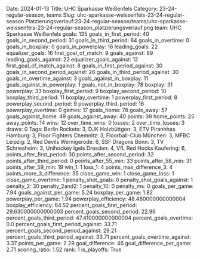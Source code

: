 Date: 2024-01-13
Title: UHC Sparkasse Weißenfels
Category: 23-24-regular-season, teams
Slug: uhc-sparkasse-weissenfels-23-24-regular-season
Platzierungsverlauf:23-24-regular-season/teams/uhc-sparkasse-weissenfels-23-24-regular-season_platzierungsverlauf.png
team: UHC Sparkasse Weißenfels
goals: 135
goals_in_first_period: 40
goals_in_second_period: 31
goals_in_third_period: 64
goals_in_overtime: 0
goals_in_boxplay: 0
goals_in_powerplay: 16
leading_goals: 22
equalizer_goals: 16
first_goal_of_match: 9
goals_against: 89
leading_goals_against: 22
equalizer_goals_against: 12
first_goal_of_match_against: 8
goals_in_first_period_against: 30
goals_in_second_period_against: 26
goals_in_third_period_against: 30
goals_in_overtime_against: 3
goals_against_in_boxplay: 11
goals_against_in_powerplay: 1
goals_not_in_boxplay: 78
boxplay: 31
powerplay: 33
boxplay_first_period: 9
boxplay_second_period: 10
boxplay_third_period: 11
boxplay_overtime: 1
powerplay_first_period: 8
powerplay_second_period: 9
powerplay_third_period: 16
powerplay_overtime: 0
games: 17
goals_home: 78
goals_away: 57
goals_against_home: 49
goals_against_away: 40
points: 39
home_points: 25
away_points: 14
wins: 12
over_time_wins: 0
losses: 2
over_time_losses: 3
draws: 0
Tags:  Berlin Rockets: 3,  DJK Holzbüttgen: 3,  ETV Piranhhas Hamburg: 3,  Floor Fighters Chemnitz: 3,  Floorball-Club München: 3,  MFBC Leipzig: 2,  Red Devils Wernigerode: 6,  SSF Dragons Bonn: 3,  TV Schriesheim: 3,  Unihockey Igels Dresden: 4,  VfL Red Hocks Kaufering: 6,
points_after_first_period: 30
points_after_second_period: 32
points_after_third_period: 0
points_after_55_min: 33
points_after_58_min: 31
points_after_59_min: 19
win_1: 1
loss_1: 4
points_max_difference_3: 4
points_more_3_difference: 35
close_game_win: 1
close_game_loss: 1
close_game_overtime: 1
penalty_shot_goals: 0
penalty_shot_goals_against: 1
penalty_2: 30
penalty_2and2: 1
penalty_10: 0
penalty_ms: 0
goals_per_game: 7.94
goals_against_per_game: 5.24
boxplay_per_game: 1.82
powerplay_per_game: 1.94
powerplay_efficiency: 48.480000000000004
boxplay_efficiency: 64.52
percent_goals_first_period: 29.630000000000003
percent_goals_second_period: 22.96
percent_goals_third_period: 47.410000000000004
percent_goals_overtime: 0.0
percent_goals_first_period_against: 33.71
percent_goals_second_period_against: 29.21
percent_goals_third_period_against: 33.71
percent_goals_overtime_against: 3.37
points_per_game: 2.29
goal_difference: 46
goal_difference_per_game: 2.71
scoring_ratio: 1.52
rank: 1
is_playoffs: True
